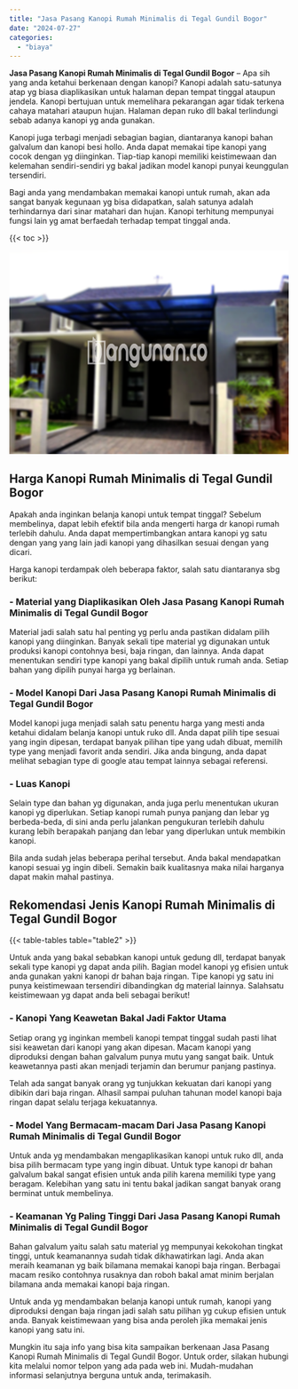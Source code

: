 ```yaml
---
title: "Jasa Pasang Kanopi Rumah Minimalis di Tegal Gundil Bogor"
date: "2024-07-27"
categories: 
  - "biaya"
---
```


**Jasa Pasang Kanopi Rumah Minimalis di Tegal Gundil Bogor** – Apa sih yang anda ketahui berkenaan dengan kanopi? Kanopi adalah satu-satunya atap yg biasa diaplikasikan untuk halaman depan tempat tinggal ataupun jendela. Kanopi bertujuan untuk memelihara pekarangan agar tidak terkena cahaya matahari ataupun hujan. Halaman depan ruko dll bakal terlindungi sebab adanya kanopi yg anda gunakan.

Kanopi juga terbagi menjadi sebagian bagian, diantaranya kanopi bahan galvalum dan kanopi besi hollo. Anda dapat memakai tipe kanopi yang cocok dengan yg diinginkan. Tiap-tiap kanopi memiliki keistimewaan dan kelemahan sendiri-sendiri yg bakal jadikan model kanopi punyai keunggulan tersendiri.

Bagi anda yang mendambakan memakai kanopi untuk rumah, akan ada sangat banyak kegunaan yg bisa didapatkan, salah satunya adalah terhindarnya dari sinar matahari dan hujan. Kanopi terhitung mempunyai fungsi lain yg amat berfaedah terhadap tempat tinggal anda.

{{< toc >}}

![Jasa Pasang Kanopi Rumah Minimalis di Tegal Gundil Bogor](/images/harga-kanopi-minimalis-57.png)

## Harga Kanopi Rumah Minimalis di Tegal Gundil Bogor

Apakah anda inginkan belanja kanopi untuk tempat tinggal? Sebelum membelinya, dapat lebih efektif bila anda mengerti harga dr kanopi rumah terlebih dahulu. Anda dapat mempertimbangkan antara kanopi yg satu dengan yang yang lain jadi kanopi yang dihasilkan sesuai dengan yang dicari.

Harga kanopi terdampak oleh beberapa faktor, salah satu diantaranya sbg berikut:

### \- Material yang Diaplikasikan Oleh Jasa Pasang Kanopi Rumah Minimalis di Tegal Gundil Bogor

Material jadi salah satu hal penting yg perlu anda pastikan didalam pilih kanopi yang diinginkan. Banyak sekali tipe material yg digunakan untuk produksi kanopi contohnya besi, baja ringan, dan lainnya. Anda dapat menentukan sendiri type kanopi yang bakal dipilih untuk rumah anda. Setiap bahan yang dipilih punyai harga yg berlainan.

### \- Model Kanopi Dari Jasa Pasang Kanopi Rumah Minimalis di Tegal Gundil Bogor

Model kanopi juga menjadi salah satu penentu harga yang mesti anda ketahui didalam belanja kanopi untuk ruko dll. Anda dapat pilih tipe sesuai yang ingin dipesan, terdapat banyak pilihan tipe yang udah dibuat, memilih type yang menjadi favorit anda sendiri. Jika anda bingung, anda dapat melihat sebagian type di google atau tempat lainnya sebagai referensi.

### \- Luas Kanopi

Selain type dan bahan yg digunakan, anda juga perlu menentukan ukuran kanopi yg diperlukan. Setiap kanopi rumah punya panjang dan lebar yg berbeda-beda, di sini anda perlu jalankan pengukuran terlebih dahulu kurang lebih berapakah panjang dan lebar yang diperlukan untuk membikin kanopi.

Bila anda sudah jelas beberapa perihal tersebut. Anda bakal mendapatkan kanopi sesuai yg ingin dibeli. Semakin baik kualitasnya maka nilai harganya dapat makin mahal pastinya.

## Rekomendasi Jenis Kanopi Rumah Minimalis di Tegal Gundil Bogor

{{< table-tables table="table2" >}}

Untuk anda yang bakal sebabkan kanopi untuk gedung dll, terdapat banyak sekali type kanopi yg dapat anda pilih. Bagian model kanopi yg efisien untuk anda gunakan yakni kanopi dr bahan baja ringan. Tipe kanopi yg satu ini punya keistimewaan tersendiri dibandingkan dg material lainnya. Salahsatu keistimewaan yg dapat anda beli sebagai berikut!

### \- Kanopi Yang Keawetan Bakal Jadi Faktor Utama

Setiap orang yg inginkan membeli kanopi tempat tinggal sudah pasti lihat sisi keawetan dari kanopi yang akan dipesan. Macam kanopi yang diproduksi dengan bahan galvalum punya mutu yang sangat baik. Untuk keawetannya pasti akan menjadi terjamin dan berumur panjang pastinya.

Telah ada sangat banyak orang yg tunjukkan kekuatan dari kanopi yang dibikin dari baja ringan. Alhasil sampai puluhan tahunan model kanopi baja ringan dapat selalu terjaga kekuatannya.

### \- Model Yang Bermacam-macam Dari Jasa Pasang Kanopi Rumah Minimalis di Tegal Gundil Bogor

Untuk anda yg mendambakan mengaplikasikan kanopi untuk ruko dll, anda bisa pilih bermacam type yang ingin dibuat. Untuk type kanopi dr bahan galvalum bakal sangat efisien untuk anda pilih karena memiliki type yang beragam. Kelebihan yang satu ini tentu bakal jadikan sangat banyak orang berminat untuk membelinya.

### \- Keamanan Yg Paling Tinggi Dari Jasa Pasang Kanopi Rumah Minimalis di Tegal Gundil Bogor

Bahan galvalum yaitu salah satu material yg mempunyai kekokohan tingkat tinggi, untuk keamanannya sudah tidak dikhawatirkan lagi. Anda akan meraih keamanan yg baik bilamana memakai kanopi baja ringan. Berbagai macam resiko contohnya rusaknya dan roboh bakal amat minim berjalan bilamana anda memakai kanopi baja ringan.

Untuk anda yg mendambakan belanja kanopi untuk rumah, kanopi yang diproduksi dengan baja ringan jadi salah satu pilihan yg cukup efisien untuk anda. Banyak keistimewaan yang bisa anda peroleh jika memakai jenis kanopi yang satu ini.

Mungkin itu saja info yang bisa kita sampaikan berkenaan Jasa Pasang Kanopi Rumah Minimalis di Tegal Gundil Bogor. Untuk order, silakan hubungi kita melalui nomor telpon yang ada pada web ini. Mudah-mudahan informasi selanjutnya berguna untuk anda, terimakasih.
